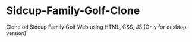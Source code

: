 # Sidcup-Family-Golf-Clone
Clone od Sidcup Family Golf Web using HTML, CSS, JS (Only for desktop version)
